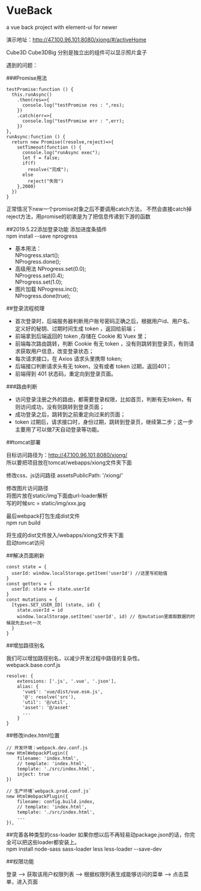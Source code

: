 # VueBack
a vue back project with element-ui for newer

演示地址：http://47.100.96.101:8080/xiong/#/activeHome

Cube3D Cube3DBig 分别是独立出的组件可以显示照片盒子

遇到的问题：

###Promise用法
```
testPromise:function () {
  this.runAsync()
    .then(res=>{
      console.log("testPromise res : ",res);
    })
    .catch(err=>{
      console.log("testPromise err : ",err);
    })
},
runAsync:function () {
  return new Promise((resolve,reject)=>{
    setTimeout(function () {
      console.log("runAsync exec");
      let f = false;
      if(f)
        resolve("完成");
      else
        reject("失败")
    },2000)
  })
}
```
正常情况下new一个promise对象之后不要调用catch方法，
不然会直接catch掉reject方法，用promise的初衷是为了把信息传递到下游的函数


##2019.5.22添加登录功能
添加进度条插件  
npm install --save nprogress  
- 基本用法：  
NProgress.start();  
NProgress.done();  
- 高级用法
NProgress.set(0.0);       
NProgress.set(0.4);  
NProgress.set(1.0);  
- 图片加载
NProgress.inc();  
NProgress.done(true);  

##登录流程梳理
- 首次登录时，后端服务器判断用户账号密码正确之后，根据用户id、用户名、定义好的秘钥、过期时间生成 token ，返回给前端；
- 前端拿到后端返回的 token ,存储在 Cookie 和 Vuex 里；
- 前端每次路由跳转，判断 Cookie 有无 token ，没有则跳转到登录页，有则请求获取用户信息，改变登录状态；
- 每次请求接口，在 Axios 请求头里携带 token;
- 后端接口判断请求头有无 token，没有或者 token 过期，返回401；
- 前端得到 401 状态码，重定向到登录页面。

###路由判断
- 访问登录注册之外的路由，都需要登录权限，比如首页，判断有无token，有则访问成功，没有则跳转到登录页面；
- 成功登录之后，跳转到之前重定向过来的页面；
- token 过期后，请求接口时，身份过期，跳转到登录页，继续第二步；这一步主要用了可以做7天自动登录等功能。

##tomcat部署

目标访问路径为：http://47.100.96.101:8080/xiong/   
所以要把项目放在tomcat/webapps/xiong文件夹下面  

修改css、js访问路径
assetsPublicPath: '/xiong/'

修改图片访问路径  
将图片放在static/img下面由url-loader解析  
写的时候src = static/img/xxx.jpg

最后webpack打包生成dist文件  
npm run build

将生成的dist文件放入/webapps/xiong文件夹下面  
启动tomcat访问

##解决页面刷新
```
const state = {
  userId: window.localStorage.getItem('userId') //这里写初始值
}
const getters = {
  userId: state => state.userId
}
const mutations = {
  [types.SET_USER_ID] (state, id) {
    state.userId = id
    window.localStorage.setItem('userId', id) // 在mutation里面取数据的时候就先去set一次
  }
}
```

##增加路径别名

我们可以增加路径别名，以减少开发过程中路径的复杂性。  
webpack.base.conf.js  
```ang
resolve: {
    extensions: ['.js', '.vue', '.json'],
    alias: {
      'vue$': 'vue/dist/vue.esm.js',
      '@': resolve('src'),
      'util': '@/util',
      'asset': '@/asset'
      ...
    }
}
```
##修改index.html位置
```alar2
// 开发环境：webpack.dev.conf.js
new HtmlWebpackPlugin({
    filename: 'index.html',
    // template: 'index.html',
    template: './src/index.html',
    inject: true
})

// 生产环境`webpack.prod.conf.js`
new HtmlWebpackPlugin({
    filename: config.build.index,
    // template: 'index.html',
    template: './src/index.html',
    ...
}),
```
##完善各种类型的css-loader
如果你想以后不再轻易动package.json的话，你完全可以把这些loader都安装上。  
npm install node-sass sass-loader less less-loader --save-dev

##权限功能

登录 ——> 获取该用户权限列表 ——> 根据权限列表生成能够访问的菜单 ——> 点击菜单，进入页面

